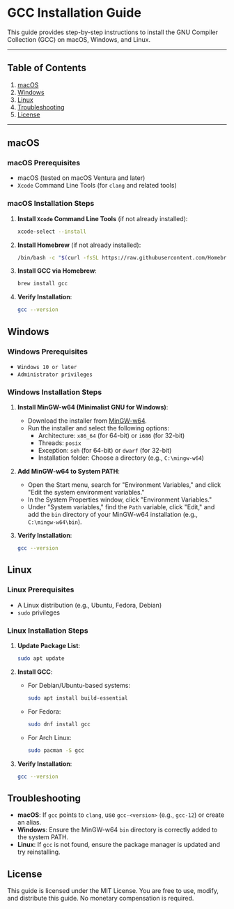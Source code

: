 # GCC Installation Guide

This guide provides step-by-step instructions to install the GNU Compiler Collection (GCC) on macOS, Windows, and Linux.

---

## Table of Contents

1. [macOS](#macos)
2. [Windows](#windows)
3. [Linux](#linux)
4. [Troubleshooting](#troubleshooting)
5. [License](#license)

---

## macOS

### macOS Prerequisites

- macOS (tested on macOS Ventura and later)
- `Xcode` Command Line Tools (for `clang` and related tools)

### macOS Installation Steps

1. **Install `Xcode` Command Line Tools** (if not already installed):

   ```bash
   xcode-select --install
   ```

2. **Install Homebrew** (if not already installed):

   ```bash
   /bin/bash -c "$(curl -fsSL https://raw.githubusercontent.com/Homebrew/install/HEAD/install.sh)"
   ```

3. **Install GCC via Homebrew**:

   ```bash
   brew install gcc
   ```

4. **Verify Installation**:

   ```bash
   gcc --version
   ```

## Windows

### Windows Prerequisites

- `Windows 10 or later`
- `Administrator privileges`

### Windows Installation Steps

1. **Install MinGW-w64 (Minimalist GNU for Windows)**:
   - Download the installer from [MinGW-w64](https://sourceforge.net/projects/mingw-w64).
   - Run the installer and select the following options:
     - Architecture: `x86_64` (for 64-bit) or `i686` (for 32-bit)
     - Threads: `posix`
     - Exception: `seh` (for 64-bit) or `dwarf` (for 32-bit)
     - Installation folder: Choose a directory (e.g., `C:\mingw-w64`)
2. **Add MinGW-w64 to System PATH**:
   - Open the Start menu, search for "Environment Variables," and click "Edit the system environment variables."
   - In the System Properties window, click "Environment Variables."
   - Under "System variables," find the `Path` variable, click "Edit," and add the `bin` directory of your MinGW-w64 installation (e.g., `C:\mingw-w64\bin`).
3. **Verify Installation**:

   ```bash
   gcc --version
   ```

## Linux

### Linux Prerequisites

- A Linux distribution (e.g., Ubuntu, Fedora, Debian)
- `sudo` privileges

### Linux Installation Steps

1. **Update Package List**:

   ```bash
   sudo apt update
   ```

2. **Install GCC**:
   - For Debian/Ubuntu-based systems:

     ```bash
     sudo apt install build-essential
     ```

   - For Fedora:

     ```bash
     sudo dnf install gcc
     ```

   - For Arch Linux:

     ```bash
     sudo pacman -S gcc
     ```

3. **Verify Installation**:

   ```bash
   gcc --version
   ```

## Troubleshooting

- **macOS**: If `gcc` points to `clang`, use `gcc-<version>` (e.g., `gcc-12`) or create an alias.
- **Windows**: Ensure the MinGW-w64 `bin` directory is correctly added to the system PATH.
- **Linux**: If `gcc` is not found, ensure the package manager is updated and try reinstalling.

## License

This guide is licensed under the MIT License. You are free to use, modify, and distribute this guide. No monetary compensation is required.
